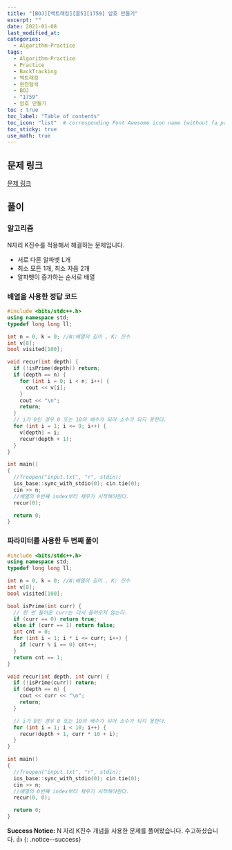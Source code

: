 ```yaml
---
title: "[BOJ][백트래킹][골5][1759] 암호 만들기"
excerpt: ""
date: 2021-01-08
last_modified_at: 
categories:
  - Algorithm-Practice
tags:
  - Algorithm-Practice
  - Practice
  - BackTracking
  - 백트래킹
  - 완전탐색
  - BOJ
  - "1759"
  - 암호 만들기
toc : true
toc_label: "Table of contents"
toc_icon: "list"  # corresponding Font Awesome icon name (without fa prefix)
toc_sticky: true
use_math: true
---
```


## 문제 링크

[문제 링크](https://www.acmicpc.net/problem/1759)  

##  풀이

### 알고리즘

N자리 K진수를 적용해서 해결하는 문제입니다.   

- 서로 다른 알파벳 L개
- 최소 모든 1개, 최소 자음 2개
- 알파벳이 증가하는 순서로 배열

### 배열을 사용한 정답 코드

```cpp
#include <bits/stdc++.h>
using namespace std;
typedef long long ll;

int n = 0, k = 0; //N:배열의 길이 , K: 진수
int v[8];
bool visited[100];

void recur(int depth) {
  if (!isPrime(depth)) return;
  if (depth == n) {
    for (int i = 0; i < n; i++) {
      cout << v[i];
    }
    cout << "\n";
    return;
  }
  // i가 0인 경우 0 또는 10의 배수가 되어 소수가 되지 못한다.
  for (int i = 1; i <= 9; i++) {
    v[depth] = i;
    recur(depth + 1);
  }
}

int main()
{
  //freopen("input.txt", "r", stdin);
  ios_base::sync_with_stdio(0); cin.tie(0);
  cin >> n;
  //배열의 0번쨰 index부터 채우기 시작해야한다.
  recur(0);

  return 0;
}
```

### 파라미터를 사용한 두 번째 풀이


```cpp
#include <bits/stdc++.h>
using namespace std;
typedef long long ll;

int n = 0, k = 0; //N:배열의 길이 , K: 진수
int v[8];
bool visited[100];

bool isPrime(int curr) {
  // 한 번 들어온 curr는 다시 들어오지 않는다.
  if (curr == 0) return true;
  else if (curr == 1) return false;
  int cnt = 0;
  for (int i = 1; i * i <= curr; i++) {
    if (curr % i == 0) cnt++;
  }
  return cnt == 1;
}

void recur(int depth, int curr) {
  if (!isPrime(curr)) return;
  if (depth == n) {
    cout << curr << "\n";
    return;
  }

  // i가 0인 경우 0 또는 10의 배수가 되어 소수가 되지 못한다.
  for (int i = 1; i < 10; i++) {
    recur(depth + 1, curr * 10 + i);
  }
}

int main()
{
  //freopen("input.txt", "r", stdin);
  ios_base::sync_with_stdio(0); cin.tie(0);
  cin >> n;
  //배열의 0번쨰 index부터 채우기 시작해야한다.
  recur(0, 0);

  return 0;
}
```  

**Success Notice:**
N 자리 K진수  개념을 사용한 문제를 풀어봤습니다. 수고하셨습니다. :+1:
{: .notice--success}
